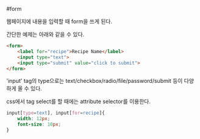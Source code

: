 #form

웹페이지에 내용을 입력할 때 form을 쓰게 된다. 

간단한 예제는 아래와 같을 수 있다. 

```html
<form>
	<label for="recipe">Recipe Name</label>
	<input type="text">
	<input type="submit" value="click to submit">
</form>
```

'input' tag의 type으로는 text/checkbox/radio/file/password/submit 등이 다양하게 올 수 있다.

css에서 tag select를 할 때에는 attribute selector를 이용한다. 

```css
input[type=text], input[for=recipe]{
	width: 12px;
	font-size: 10px;
}
```